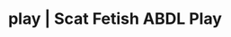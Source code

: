 ---
categories:
- Lingerie Art
- E-Girl Erotica
- Inclusive Desire
- Nerdy Seduction
- Sensual Cosplay
image: /assets/images/1747714217086.jpg
layout: post
schema:
  description: Premium adult content featuring Scat Fetish, ABDL Play. High-quality
    visuals with provocative themes.
  keywords:
  - Mindful Kink
  - ABDL Play
  - Body Positivity
  - Self-Pleasure
  - ASMR Erotica
  - Scat Fetish
  name: 1747714217086 | Scat Fetish ABDL Play
  type: VisualArtwork
seo:
  description: Featured content with high-quality Scat Fetish, ABDL Play. HD images
    available.
  keywords: Scat Fetish, ABDL Play
  og_image: /assets/images/1747714217086.jpg
  schema_type: VisualArtwork
tags:
- '#play'
- Scat Fetish
- ABDL Play
title: play | Scat Fetish ABDL Play
---
